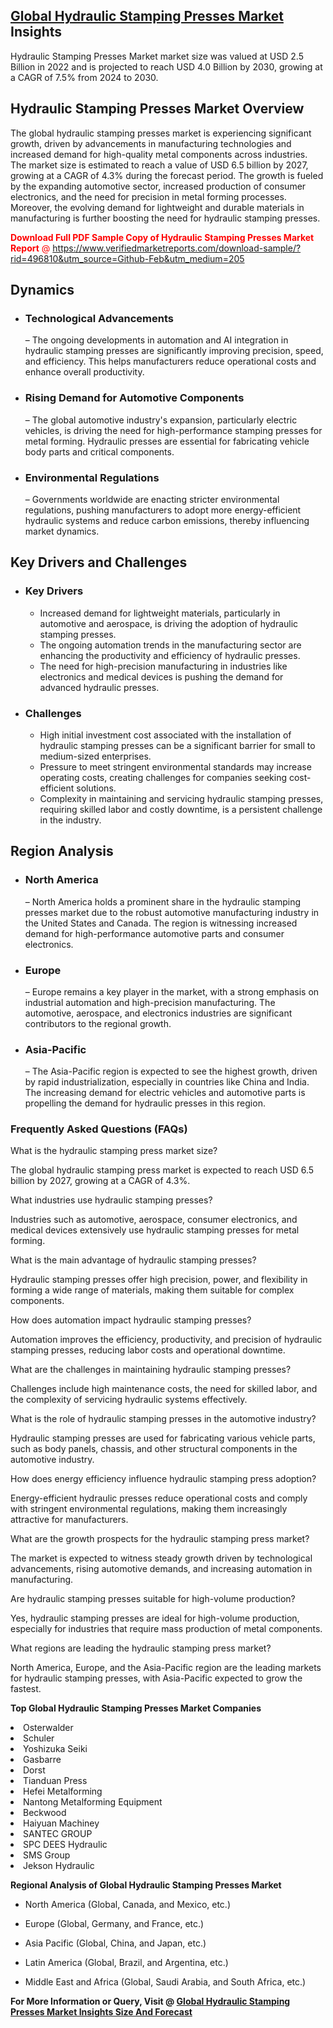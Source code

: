 <h2><a href="https://www.verifiedmarketreports.com/download-sample/?rid=496810&amp;utm_source=Github&amp;utm_medium=205" target="_blank">Global Hydraulic Stamping Presses Market</a> Insights</h2><p>Hydraulic Stamping Presses Market market size was valued at USD 2.5 Billion in 2022 and is projected to reach USD 4.0 Billion by 2030, growing at a CAGR of 7.5% from 2024 to 2030.</p><p><h2>Hydraulic Stamping Presses Market Overview</h2> <p>The global hydraulic stamping presses market is experiencing significant growth, driven by advancements in manufacturing technologies and increased demand for high-quality metal components across industries. The market size is estimated to reach a value of USD 6.5 billion by 2027, growing at a CAGR of 4.3% during the forecast period. The growth is fueled by the expanding automotive sector, increased production of consumer electronics, and the need for precision in metal forming processes. Moreover, the evolving demand for lightweight and durable materials in manufacturing is further boosting the need for hydraulic stamping presses.</p> <p><p><span class=""><span style="color: #ff0000;"><strong>Download Full PDF Sample Copy of Hydraulic Stamping Presses Market Report</strong> @ </span><a href="https://www.verifiedmarketreports.com/download-sample/?rid=496810&amp;utm_source=Github-Feb&amp;utm_medium=205" target="_blank">https://www.verifiedmarketreports.com/download-sample/?rid=496810&amp;utm_source=Github-Feb&amp;utm_medium=205</a></span></p></p> <h2>Dynamics</h2> <ul> <li><h3>Technological Advancements</h3> – The ongoing developments in automation and AI integration in hydraulic stamping presses are significantly improving precision, speed, and efficiency. This helps manufacturers reduce operational costs and enhance overall productivity.</li> <li><h3>Rising Demand for Automotive Components</h3> – The global automotive industry's expansion, particularly electric vehicles, is driving the need for high-performance stamping presses for metal forming. Hydraulic presses are essential for fabricating vehicle body parts and critical components.</li> <li><h3>Environmental Regulations</h3> – Governments worldwide are enacting stricter environmental regulations, pushing manufacturers to adopt more energy-efficient hydraulic systems and reduce carbon emissions, thereby influencing market dynamics.</li> </ul> <h2>Key Drivers and Challenges</h2> <ul> <li><h3>Key Drivers</h3> <ul> <li>Increased demand for lightweight materials, particularly in automotive and aerospace, is driving the adoption of hydraulic stamping presses.</li> <li>The ongoing automation trends in the manufacturing sector are enhancing the productivity and efficiency of hydraulic presses.</li> <li>The need for high-precision manufacturing in industries like electronics and medical devices is pushing the demand for advanced hydraulic presses.</li> </ul> </li> <li><h3>Challenges</h3> <ul> <li>High initial investment cost associated with the installation of hydraulic stamping presses can be a significant barrier for small to medium-sized enterprises.</li> <li>Pressure to meet stringent environmental standards may increase operating costs, creating challenges for companies seeking cost-efficient solutions.</li> <li>Complexity in maintaining and servicing hydraulic stamping presses, requiring skilled labor and costly downtime, is a persistent challenge in the industry.</li> </ul> </li> </ul> <h2>Region Analysis</h2> <ul> <li><h3>North America</h3> – North America holds a prominent share in the hydraulic stamping presses market due to the robust automotive manufacturing industry in the United States and Canada. The region is witnessing increased demand for high-performance automotive parts and consumer electronics.</li> <li><h3>Europe</h3> – Europe remains a key player in the market, with a strong emphasis on industrial automation and high-precision manufacturing. The automotive, aerospace, and electronics industries are significant contributors to the regional growth.</li> <li><h3>Asia-Pacific</h3> – The Asia-Pacific region is expected to see the highest growth, driven by rapid industrialization, especially in countries like China and India. The increasing demand for electric vehicles and automotive parts is propelling the demand for hydraulic presses in this region.</li> </ul> <h3>Frequently Asked Questions (FAQs)</h3> <p>What is the hydraulic stamping press market size?</p> <p>The global hydraulic stamping press market is expected to reach USD 6.5 billion by 2027, growing at a CAGR of 4.3%.</p> <p>What industries use hydraulic stamping presses?</p> <p>Industries such as automotive, aerospace, consumer electronics, and medical devices extensively use hydraulic stamping presses for metal forming.</p> <p>What is the main advantage of hydraulic stamping presses?</p> <p>Hydraulic stamping presses offer high precision, power, and flexibility in forming a wide range of materials, making them suitable for complex components.</p> <p>How does automation impact hydraulic stamping presses?</p> <p>Automation improves the efficiency, productivity, and precision of hydraulic stamping presses, reducing labor costs and operational downtime.</p> <p>What are the challenges in maintaining hydraulic stamping presses?</p> <p>Challenges include high maintenance costs, the need for skilled labor, and the complexity of servicing hydraulic systems effectively.</p> <p>What is the role of hydraulic stamping presses in the automotive industry?</p> <p>Hydraulic stamping presses are used for fabricating various vehicle parts, such as body panels, chassis, and other structural components in the automotive industry.</p> <p>How does energy efficiency influence hydraulic stamping press adoption?</p> <p>Energy-efficient hydraulic presses reduce operational costs and comply with stringent environmental regulations, making them increasingly attractive for manufacturers.</p> <p>What are the growth prospects for the hydraulic stamping press market?</p> <p>The market is expected to witness steady growth driven by technological advancements, rising automotive demands, and increasing automation in manufacturing.</p> <p>Are hydraulic stamping presses suitable for high-volume production?</p> <p>Yes, hydraulic stamping presses are ideal for high-volume production, especially for industries that require mass production of metal components.</p> <p>What regions are leading the hydraulic stamping press market?</p> <p>North America, Europe, and the Asia-Pacific region are the leading markets for hydraulic stamping presses, with Asia-Pacific expected to grow the fastest.</p> </p><p><strong>Top Global Hydraulic Stamping Presses Market Companies</strong></p><div data-test-id=""><p><li>Osterwalder</li><li> Schuler</li><li> Yoshizuka Seiki</li><li> Gasbarre</li><li> Dorst</li><li> Tianduan Press</li><li> Hefei Metalforming</li><li> Nantong Metalforming Equipment</li><li> Beckwood</li><li> Haiyuan Machiney</li><li> SANTEC GROUP</li><li> SPC DEES Hydraulic</li><li> SMS Group</li><li> Jekson Hydraulic</li></p><div><strong>Regional Analysis of&nbsp;Global Hydraulic Stamping Presses Market</strong></div><ul><li dir="ltr"><p dir="ltr">North America&nbsp;(Global, Canada, and Mexico, etc.)</p></li><li dir="ltr"><p dir="ltr">Europe (Global, Germany, and France, etc.)</p></li><li dir="ltr"><p dir="ltr">Asia Pacific&nbsp;(Global, China, and Japan, etc.)</p></li><li dir="ltr"><p dir="ltr">Latin America&nbsp;(Global, Brazil, and Argentina, etc.)</p></li><li dir="ltr">Middle East and Africa&nbsp;(Global, Saudi Arabia, and South Africa, etc.)</li></ul><p><strong>For More Information or Query, Visit @&nbsp;</strong><strong><a href="https://www.verifiedmarketreports.com/product/hydraulic-stamping-presses-market/?utm_source=Github&amp;utm_medium=205" target="_blank">Global Hydraulic Stamping Presses Market Insights Size And Forecast</a></strong></p></div>
